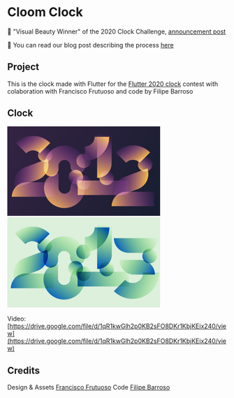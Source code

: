 # Cloom Clock

:star2: "Visual Beauty Winner" of the 2020 Clock Challenge, [announcement post](https://medium.com/flutter/its-time-the-flutter-clock-contest-results-dcebe2eb3957)

:bookmark: You can read our blog post describing the process [here](https://medium.com/@ffrutuoso/flutter-clock-2395c429fcc5)

## Project

This is the clock made with Flutter for the [Flutter 2020 clock](https://flutter.dev/clock) contest with colaboration with Francisco Frutuoso and code by Filipe Barroso

## Clock

<img src='cloom_dark.png' width='350'>
<img src='cloom_light.png' width='350'>

Video: [https://drive.google.com/file/d/1qR1kwGlh2p0KB2sFO8DKr1KbjKEix240/view](https://drive.google.com/file/d/1qR1kwGlh2p0KB2sFO8DKr1KbjKEix240/view)

## Credits
Design & Assets [Francisco Frutuoso](https://rive.app/a/ffrutuoso/files/recent/all)
Code [Filipe Barroso](https://github.com/OldMetalmind/)
